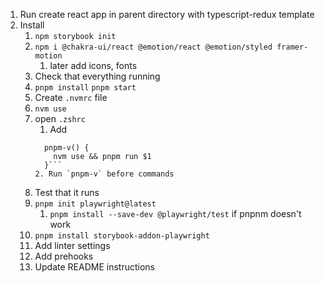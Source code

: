 1. Run create react app in parent directory with typescript-redux template
2. Install
	1. ```npm storybook init```
	2. ```npm i @chakra-ui/react @emotion/react @emotion/styled framer-motion```
		1. later add icons, fonts
	3. Check that everything running
	4. ```pnpm install```
	   ```pnpm start```
	5. Create `.nvmrc` file
	6. ```nvm use```
	7. open `.zshrc`
		1. Add
		  ```
			pnpm-v() {
			  nvm use && pnpm run $1
			}```
		 2. Run `pnpm-v` before commands
	8. Test that it runs
	9. ```pnpm init playwright@latest```
		1. ```pnpm install --save-dev @playwright/test``` if pnpnm doesn't work
	10. ```pnpm install storybook-addon-playwright```
	11. Add linter settings
	12. Add prehooks
	13. Update README instructions
